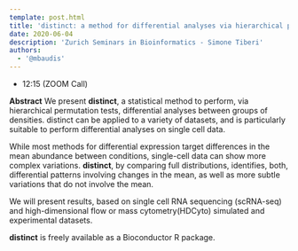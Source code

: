 ```yaml
---
template: post.html
title: 'distinct: a method for differential analyses via hierarchical permutation tests, with applications to single-cell data'
date: 2020-06-04
description: 'Zurich Seminars in Bioinformatics - Simone Tiberi'
authors:
  - '@mbaudis'
---
```



* 12:15 (ZOOM Call)

<!--more-->

__Abstract__ We present **distinct**, a statistical method to perform, via hierarchical
permutation tests, differential analyses between groups of densities. distinct can be
applied to a variety of datasets, and is particularly suitable to perform differential
analyses on single cell data.  

While most methods for differential expression target differences in the mean abundance
between conditions, single-cell data can show more complex variations. **distinct**, by
comparing full distributions, identifies, both, differential patterns involving changes
in the mean, as well as more subtle variations that do not involve the mean.  

We will present results, based on single cell RNA sequencing (scRNA-seq) and high-dimensional
flow or mass cytometry(HDCyto) simulated and experimental datasets.

**distinct** is freely available as a Bioconductor R package.
